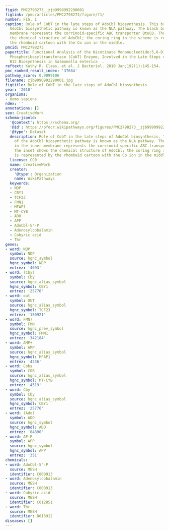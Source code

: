 ```yaml
---
figid: PMC2798273__zjb9990992290001
figlink: /pmc/articles/PMC2798273/figure/f1/
number: FIG. 1
caption: Role of CobT in the late steps of AdoCbl biosynthesis. This branch of the
  AdoCbl biosynthetic pathway is known as the NLA pathway. The black box in the inner
  membrane represents the corrinoid-specific ABC transporter BtuCD. The inset shows
  the chemical structure of AdoCbl; the coring ring in the scheme is represented by
  the rhomboid cartoon with the Co ion in the middle.
pmcid: PMC2798273
papertitle: Functional Analysis of the Nicotinate Mononucleotide:5,6-Dimethylbenzimidazole
  Phosphoribosyltransferase (CobT) Enzyme, Involved in the Late Steps of Coenzyme
  B12 Biosynthesis in Salmonella enterica  .
reftext: Kathy R. Claas, et al. J Bacteriol. 2010 Jan;192(1):145-154.
pmc_ranked_result_index: '37684'
pathway_score: 0.9099106
filename: zjb9990992290001.jpg
figtitle: Role of CobT in the late steps of AdoCbl biosynthesis
year: '2010'
organisms:
- Homo sapiens
ndex: ''
annotations: []
seo: CreativeWork
schema-jsonld:
  '@context': https://schema.org/
  '@id': https://pfocr.wikipathways.org/figures/PMC2798273__zjb9990992290001.html
  '@type': Dataset
  description: Role of CobT in the late steps of AdoCbl biosynthesis. This branch
    of the AdoCbl biosynthetic pathway is known as the NLA pathway. The black box
    in the inner membrane represents the corrinoid-specific ABC transporter BtuCD.
    The inset shows the chemical structure of AdoCbl; the coring ring in the scheme
    is represented by the rhomboid cartoon with the Co ion in the middle.
  license: CC0
  name: CreativeWork
  creator:
    '@type': Organization
    name: WikiPathways
  keywords:
  - NDP
  - CBY1
  - TCF23
  - FMN1
  - MFAP1
  - MT-CYB
  - ADO
  - APP
  - AdoCbl-5'-P
  - Adenosylcobalamin
  - Cobyric acid
  - Thr
genes:
- word: NDP
  symbol: NDP
  source: hgnc_symbol
  hgnc_symbol: NDP
  entrez: '4693'
- word: (Cby)
  symbol: Cby
  source: hgnc_alias_symbol
  hgnc_symbol: CBY1
  entrez: '25776'
- word: out
  symbol: OUT
  source: hgnc_alias_symbol
  hgnc_symbol: TCF23
  entrez: '150921'
- word: FMN)
  symbol: FMN
  source: hgnc_prev_symbol
  hgnc_symbol: FMN1
  entrez: '342184'
- word: AMP+
  symbol: AMP
  source: hgnc_alias_symbol
  hgnc_symbol: MFAP1
  entrez: '4236'
- word: Cobs
  symbol: COB
  source: hgnc_alias_symbol
  hgnc_symbol: MT-CYB
  entrez: '4519'
- word: Cby
  symbol: Cby
  source: hgnc_alias_symbol
  hgnc_symbol: CBY1
  entrez: '25776'
- word: (Ado)
  symbol: ADO
  source: hgnc_symbol
  hgnc_symbol: ADO
  entrez: '84890'
- word: AP-P
  symbol: APP
  source: hgnc_symbol
  hgnc_symbol: APP
  entrez: '351'
chemicals:
- word: AdoCbl-5'-P
  source: MESH
  identifier: C000913
- word: Adenosylcobalamin
  source: MESH
  identifier: C000913
- word: Cobyric acid
  source: MESH
  identifier: C012851
- word: Thr
  source: MESH
  identifier: D013912
diseases: []
---
```

